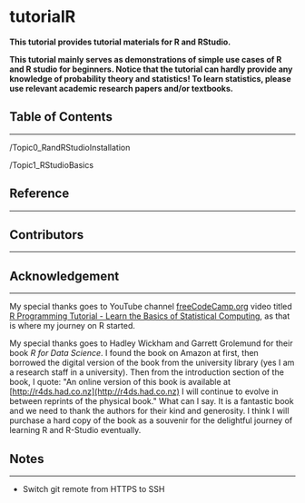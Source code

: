 # tutorialR

__This tutorial provides tutorial materials for R and RStudio.__

__This tutorial mainly serves as demonstrations of simple use cases of R and R studio for beginners. Notice that the tutorial can hardly provide any knowledge of probability theory and statistics! To learn statistics, please use relevant academic research papers and/or textbooks.__


## Table of Contents
---
/Topic0_RandRStudioInstallation

/Topic1_RStudioBasics


## Reference
---

## Contributors
---

## Acknowledgement
---
My special thanks goes to YouTube channel [freeCodeCamp.org](https://www.youtube.com/channel/UC8butISFwT-Wl7EV0hUK0BQ) video titled [R Programming Tutorial - Learn the Basics of Statistical Computing](https://youtu.be/_V8eKsto3Ug), as that is where my journey on R started.

My special thanks goes to Hadley Wickham and Garrett Grolemund for their book _R for Data Science_. I found the book on Amazon at first, then borrowed the digital version of the book from the university library (yes I am a research staff in a university). Then from the introduction section of the book, I quote:
"An online version of this book is available at [http://r4ds.had.co.nz](http://r4ds.had.co.nz) I will continue to evolve in between reprints of the physical book." What can I say. It is a fantastic book and we need to thank the authors for their kind and generosity. I think I will purchase a hard copy of the book as a souvenir for the delightful journey of learning R and R-Studio eventually.

## Notes
---
* Switch git remote from HTTPS to SSH

